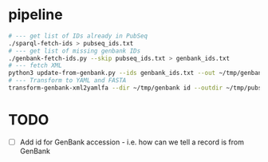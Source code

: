 # pipeline

```sh
# --- get list of IDs already in PubSeq
./sparql-fetch-ids > pubseq_ids.txt
# --- get list of missing genbank IDs
./genbank-fetch-ids.py --skip pubseq_ids.txt > genbank_ids.txt
# --- fetch XML
python3 update-from-genbank.py --ids genbank_ids.txt --out ~/tmp/genbank
# --- Transform to YAML and FASTA
transform-genbank-xml2yamlfa --dir ~/tmp/genbank id --outdir ~/tmp/pubseq
```

# TODO

- [ ] Add id for GenBank accession - i.e. how can we tell a record is from GenBank
